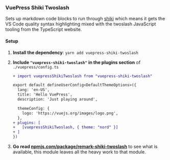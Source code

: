 ### VuePress Shiki Twoslash

Sets up markdown code blocks to run through [shiki](https://shiki.matsu.io) which means it gets the VS Code quality
syntax highlighting mixed with the twoslash JavaScript tooling from the TypeScript website.

#### Setup

1. **Install the dependency**: `yarn add vuepress-shiki-twoslash`
1. **Include `"vuepress-shiki-twoslash"` in the plugins section** of `./vuepress/config.ts`

   ```diff
   + import vuepressShikiTwoslash from "vuepress-shiki-twoslash"

   export default defineUserConfig<DefaultThemeOptions>({
     lang: 'en-US',
     title: 'Hello VuePress',
     description: 'Just playing around',

     themeConfig: {
       logo: 'https://vuejs.org/images/logo.png',
     },
   + plugins: [
   +   [vuepressShikiTwoslash, { theme: "nord" }]
   + ]
   })
   ```

1. **Go read [npmjs.com/package/remark-shiki-twoslash](https://www.npmjs.com/package/remark-shiki-twoslash)** to see what is available, this module leaves all the heavy work to that module.
